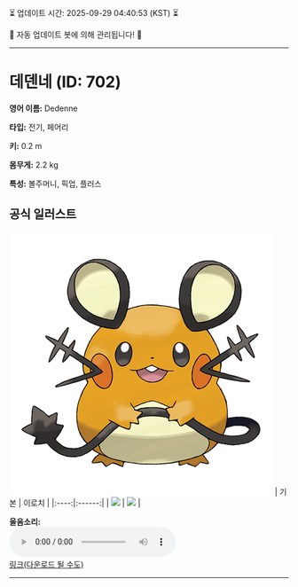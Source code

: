
⏳ 업데이트 시간: 2025-09-29 04:40:53 (KST) ⏳

🤖 자동 업데이트 봇에 의해 관리됩니다! 🤖

---

# 데덴네 (ID: 702)
**영어 이름:** Dedenne

**타입:** 전기, 페어리

**키:** 0.2 m

**몸무게:** 2.2 kg

**특성:** 볼주머니, 픽업, 플러스

## 공식 일러스트
![](https://raw.githubusercontent.com/PokeAPI/sprites/master/sprites/pokemon/other/official-artwork/702.png)
| 기본 | 이로치 |
|:----:|:------:|
| <img src="http://play.pokemonshowdown.com/sprites/ani/dedenne.gif" width="200"> | <img src="http://play.pokemonshowdown.com/sprites/ani-shiny/dedenne.gif" width="200"> |

**울음소리:**<br><audio controls src="https://raw.githubusercontent.com/PokeAPI/cries/main/cries/pokemon/latest/702.ogg"></audio><br> [링크(다운로드 될 수도)](https://raw.githubusercontent.com/PokeAPI/cries/main/cries/pokemon/latest/702.ogg)


---
